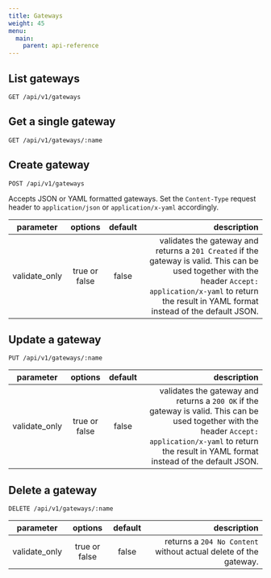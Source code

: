 ```yaml
---
title: Gateways
weight: 45
menu:
  main:
    parent: api-reference
---
```


## List gateways

    GET /api/v1/gateways

## Get a single gateway

    GET /api/v1/gateways/:name

## Create gateway

    POST /api/v1/gateways

Accepts JSON or YAML formatted gateways. Set the `Content-Type` request header to `application/json` or `application/x-yaml` accordingly.    

| parameter     | options           | default          | description       |
| ------------- |:-----------------:|:----------------:| -----------------:|
| validate_only | true or false     | false            | validates the gateway and returns a `201 Created` if the gateway is valid. This can be used together with the header `Accept: application/x-yaml` to return the result in YAML format instead of the default JSON. 

## Update a gateway

    PUT /api/v1/gateways/:name

| parameter     | options           | default          | description      |
| ------------- |:-----------------:|:----------------:| ----------------:|
| validate_only | true or false     | false            | validates the gateway and returns a `200 OK` if the gateway is valid. This can be used together with the header `Accept: application/x-yaml` to return the result in YAML format instead of the default JSON. 

## Delete a gateway     

    DELETE /api/v1/gateways/:name
    
| parameter     | options           | default          | description      |
| ------------- |:-----------------:|:----------------:| ----------------:|
| validate_only | true or false     | false            | returns a `204 No Content` without actual delete of the gateway.
